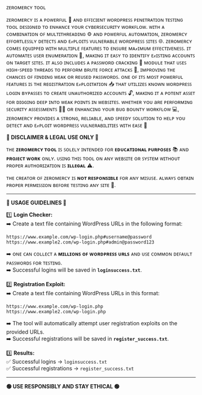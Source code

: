 ᴢᴇʀᴏᴍᴇʀᴄʏ ᴛᴏᴏʟ 

ᴢᴇʀᴏᴍᴇʀᴄʏ ɪꜱ ᴀ ᴘᴏᴡᴇʀꜰᴜʟ 💪 ᴀɴᴅ ᴇꜰꜰɪᴄɪᴇɴᴛ ᴡᴏʀᴅᴘʀᴇꜱꜱ ᴘᴇɴᴇᴛʀᴀᴛɪᴏɴ ᴛᴇꜱᴛɪɴɢ ᴛᴏᴏʟ ᴅᴇꜱɪɢɴᴇᴅ ᴛᴏ ᴇɴʜᴀɴᴄᴇ ʏᴏᴜʀ ᴄʏʙᴇʀꜱᴇᴄᴜʀɪᴛʏ ᴡᴏʀᴋꜰʟᴏᴡ. ᴡɪᴛʜ ᴀ ᴄᴏᴍʙɪɴᴀᴛɪᴏɴ ᴏꜰ ᴍᴜʟᴛɪᴛʜʀᴇᴀᴅɪɴɢ ⚙️ ᴀɴᴅ ᴘᴏᴡᴇʀꜰᴜʟ ᴀᴜᴛᴏᴍᴀᴛɪᴏɴ, ᴢᴇʀᴏᴍᴇʀᴄʏ ᴇꜰꜰᴏʀᴛʟᴇꜱꜱʟʏ ᴅᴇᴛᴇᴄᴛꜱ ᴀɴᴅ ᴇ𝓍ᴘʟᴏɪᴛꜱ ᴠᴜʟɴᴇʀᴀʙʟᴇ ᴡᴏʀᴅᴘʀᴇꜱꜱ ꜱɪᴛᴇꜱ 🌐.
ᴢᴇʀᴏᴍᴇʀᴄʏ ᴄᴏᴍᴇꜱ ᴇǫᴜɪᴘᴘᴇᴅ ᴡɪᴛʜ ᴍᴜʟᴛɪᴘʟᴇ ꜰᴇᴀᴛᴜʀᴇꜱ ᴛᴏ ᴇɴꜱᴜʀᴇ ᴍᴀ𝓍ɪᴍᴜᴍ ᴇꜰꜰᴇᴄᴛɪᴠᴇɴᴇꜱꜱ. ɪᴛ ᴀᴜᴛᴏᴍᴀᴛᴇꜱ ᴜꜱᴇʀ ᴇɴᴜᴍᴇʀᴀᴛɪᴏɴ 👤, ᴍᴀᴋɪɴɢ ɪᴛ ᴇᴀꜱʏ ᴛᴏ ɪᴅᴇɴᴛɪꜰʏ ᴇ𝓍ɪꜱᴛɪɴɢ ᴀᴄᴄᴏᴜɴᴛꜱ ᴏɴ ᴛᴀʀɢᴇᴛ ꜱɪᴛᴇꜱ. ɪᴛ ᴀʟꜱᴏ ɪɴᴄʟᴜᴅᴇꜱ ᴀ ᴘᴀꜱꜱᴡᴏʀᴅ ᴄʀᴀᴄᴋɪɴɢ 🔐 ᴍᴏᴅᴜʟᴇ ᴛʜᴀᴛ ᴜꜱᴇꜱ ʜɪɢʜ-ꜱᴘᴇᴇᴅ ᴛʜʀᴇᴀᴅꜱ ᴛᴏ ᴘᴇʀꜰᴏʀᴍ ʙʀᴜᴛᴇ ꜰᴏʀᴄᴇ ᴀᴛᴛᴀᴄᴋꜱ 🚨, ɪᴍᴘʀᴏᴠɪɴɢ ᴛʜᴇ ᴄʜᴀɴᴄᴇꜱ ᴏꜰ ꜰɪɴᴅɪɴɢ ᴡᴇᴀᴋ ᴏʀ ʀᴇᴜꜱᴇᴅ ᴘᴀꜱꜱᴡᴏʀᴅꜱ.
ᴏɴᴇ ᴏꜰ ɪᴛꜱ ᴍᴏꜱᴛ ᴘᴏᴡᴇʀꜰᴜʟ ꜰᴇᴀᴛᴜʀᴇꜱ ɪꜱ ᴛʜᴇ ʀᴇɢɪꜱᴛʀᴀᴛɪᴏɴ ᴇ𝓍ᴘʟᴏɪᴛᴀᴛɪᴏɴ 📥 ᴛʜᴀᴛ ᴜᴛɪʟɪᴢᴇꜱ ᴋɴᴏᴡɴ ᴡᴏʀᴅᴘʀᴇꜱꜱ ʟᴏɢɪɴ ʙʏᴘᴀꜱꜱᴇꜱ ᴛᴏ ᴄʀᴇᴀᴛᴇ ᴜɴᴀᴜᴛʜᴏʀɪᴢᴇᴅ ᴀᴄᴄᴏᴜɴᴛꜱ 🔓, ᴍᴀᴋɪɴɢ ɪᴛ ᴀ ᴘᴏᴛᴇɴᴛ ᴀꜱꜱᴇᴛ ꜰᴏʀ ᴅɪɢɢɪɴɢ ᴅᴇᴇᴘ ɪɴᴛᴏ ᴡᴇᴀᴋ ᴘᴏɪɴᴛꜱ ɪɴ ᴡᴇʙꜱɪᴛᴇꜱ.
ᴡʜᴇᴛʜᴇʀ ʏᴏᴜ aʀᴇ ᴘᴇʀꜰᴏʀᴍɪɴɢ ꜱᴇᴄᴜʀɪᴛʏ ᴀꜱꜱᴇꜱꜱᴍᴇɴᴛꜱ 🕵️‍♂️ ᴏʀ ᴇɴʜᴀɴᴄɪɴɢ ʏᴏᴜʀ ʙᴜɢ ʙᴏᴜɴᴛʏ ᴡᴏʀᴋꜰʟᴏᴡ 💻, ᴢᴇʀᴏᴍᴇʀᴄʏ ᴘʀᴏᴠɪᴅᴇꜱ ᴀ ꜱᴛʀᴏɴɢ, ʀᴇʟɪᴀʙʟᴇ, ᴀɴᴅ ꜱᴘᴇᴇᴅʏ ꜱᴏʟᴜᴛɪᴏɴ ᴛᴏ ʜᴇʟᴘ ʏᴏᴜ ᴅᴇᴛᴇᴄᴛ ᴀɴᴅ ᴇ𝓍ᴘʟᴏɪᴛ ᴡᴏʀᴅᴘʀᴇꜱꜱ ᴠᴜʟɴᴇʀᴀʙɪʟɪᴛɪᴇꜱ ᴡɪᴛʜ ᴇᴀꜱᴇ 🚀



**🛑 DISCLAIMER & LEGAL USE ONLY 🛑**  

ᴛʜᴇ **ᴢᴇʀᴏᴍᴇʀᴄʏ ᴛᴏᴏʟ** ɪꜱ ꜱᴏʟᴇʟʏ ɪɴᴛᴇɴᴅᴇᴅ ꜰᴏʀ **ᴇᴅᴜᴄᴀᴛɪᴏɴᴀʟ ᴘᴜʀᴘᴏꜱᴇꜱ** 📚 ᴀɴᴅ **ᴘʀᴏᴊᴇᴄᴛ ᴡᴏʀᴋ** ᴏɴʟʏ. ᴜꜱɪɴɢ ᴛʜɪꜱ ᴛᴏᴏʟ ᴏɴ ᴀɴʏ ᴡᴇʙꜱɪᴛᴇ ᴏʀ ꜱʏꜱᴛᴇᴍ ᴡɪᴛʜᴏᴜᴛ ᴘʀᴏᴘᴇʀ ᴀᴜᴛʜᴏʀɪᴢᴀᴛɪᴏɴ ɪꜱ **ɪʟʟᴇɢᴀʟ** ⚠️.  

ᴛʜᴇ ᴄʀᴇᴀᴛᴏʀ ᴏꜰ ᴢᴇʀᴏᴍᴇʀᴄʏ ɪꜱ **ɴᴏᴛ ʀᴇꜱᴘᴏɴꜱɪʙʟᴇ** ꜰᴏʀ ᴀɴʏ ᴍɪꜱᴜꜱᴇ. ᴀʟᴡᴀʏꜱ ᴏʙᴛᴀɪɴ ᴘʀᴏᴘᴇʀ ᴘᴇʀᴍɪꜱꜱɪᴏɴ ʙᴇꜰᴏʀᴇ ᴛᴇꜱᴛɪɴɢ ᴀɴʏ ꜱɪᴛᴇ 🚨.  

---

**📄 USAGE GUIDELINES 📄**  

1️⃣ **Login Checker:**  
➡️ Create a text file containing WordPress URLs in the following format:  
```
https://www.example.com/wp-login.php#username@password
https://www.example2.com/wp-login.php#admin@password123
```

➡️ ᴏɴᴇ ᴄᴀɴ ᴄᴏʟʟᴇᴄᴛ ᴀ **ᴍɪʟʟɪᴏɴꜱ ᴏꜰ ᴡᴏʀᴅᴘʀᴇꜱꜱ ᴜʀʟꜱ** ᴀɴᴅ ᴜꜱᴇ ᴄᴏᴍᴍᴏɴ ᴅᴇꜰᴀᴜʟᴛ ᴘᴀꜱꜱᴡᴏʀᴅꜱ ꜰᴏʀ ᴛᴇꜱᴛɪɴɢ.  
➡️ Successful logins will be saved in **`loginsuccess.txt`**.  

2️⃣ **Registration Exploit:**  
➡️ Create a text file containing WordPress URLs in this format:  
```
https://www.example.com/wp-login.php
https://www.example2.com/wp-login.php
```

➡️ The tool will automatically attempt user registration exploits on the provided URLs.  
➡️ Successful registrations will be saved in **`register_success.txt`**.  

3️⃣ **Results:**  
✅ Successful logins → `loginsuccess.txt`  
✅ Successful registrations → `register_success.txt`  

---

**🟢 USE RESPONSIBLY AND STAY ETHICAL 🟢**

